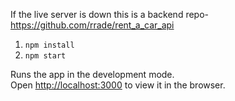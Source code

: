 
If the live server is down this is a backend repo- https://github.com/rrade/rent_a_car_api


1. `npm install`
2. `npm start`

Runs the app in the development mode.\
Open [http://localhost:3000](http://localhost:3000) to view it in the browser.


